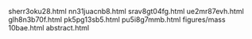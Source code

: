 sherr3oku28.html
nn31juacnb8.html
srav8gt04fg.html
ue2mr87evh.html
glh8n3b70f.html
pk5pg13sb5.html
pu5i8g7mmb.html
figures/mass
10bae.html
abstract.html
